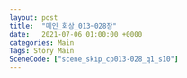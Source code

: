 ```yaml
---
layout: post
title:  "메인_회상_013~028장"
date:   2021-07-06 01:00:00 +0000
categories: Main
Tags: Story Main
SceneCode: ["scene_skip_cp013-028_q1_s10"]
---
```

